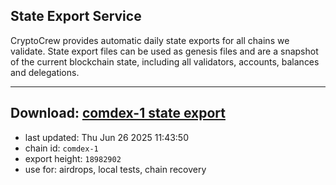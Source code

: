 ## State Export Service
CryptoCrew provides automatic daily state exports for all chains we validate. State export files can be used as genesis files and are a snapshot of the current blockchain state, including all validators, accounts, balances and delegations.

---
**Download: [comdex-1 state export](https://dl-eu2.ccvalidators.com/SERVICE/comdex/comdex-1_export_18982902.json)**
---

- last updated: Thu Jun 26 2025 11:43:50
- chain id: `comdex-1`
- export height: `18982902`
- use for: airdrops, local tests, chain recovery
